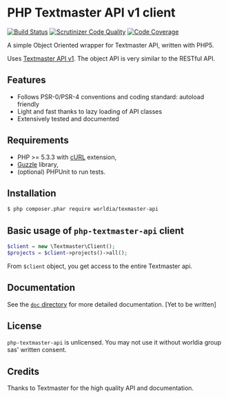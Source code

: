 # PHP Textmaster API v1 client

[![Build Status](https://travis-ci.org/worldia/textmaster-api.svg?branch=master)](https://travis-ci.org/worldia/textmaster-api) [![Scrutinizer Code Quality](https://scrutinizer-ci.com/g/worldia/textmaster-api/badges/quality-score.png?b=master&s=5fe7eadeed5f83c414833dd34c02fc7728640c03)](https://scrutinizer-ci.com/g/worldia/textmaster-api/?branch=master) [![Code Coverage](https://scrutinizer-ci.com/g/worldia/textmaster-api/badges/coverage.png?b=master&s=5eb2f3076cee19862c32136126712889f1740df8)](https://scrutinizer-ci.com/g/worldia/textmaster-api/?branch=master)

A simple Object Oriented wrapper for Textmaster API, written with PHP5.

Uses [Textmaster API v1](https://www.textmaster.com/documentation). The object API is very similar to the RESTful API.

## Features

* Follows PSR-0/PSR-4 conventions and coding standard: autoload friendly
* Light and fast thanks to lazy loading of API classes
* Extensively tested and documented

## Requirements

* PHP >= 5.3.3 with [cURL](http://php.net/manual/en/book.curl.php) extension,
* [Guzzle](https://github.com/guzzle/guzzle) library,
* (optional) PHPUnit to run tests.

## Installation

```sh
$ php composer.phar require worldia/texmaster-api
```

## Basic usage of `php-textmaster-api` client

```php
$client = new \Textmaster\Client();
$projects = $client->projects()->all();
```

From `$client` object, you get access to the entire Textmaster api.

## Documentation

See the [`doc` directory](doc/) for more detailed documentation. [Yet to be written]

## License

`php-textmaster-api` is unlicensed. You may not use it without worldia group sas' written consent.

## Credits

Thanks to Textmaster for the high quality API and documentation.
